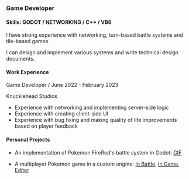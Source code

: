 ### Game Developer
#### Skills: GODOT / NETWORKING / C++ / VB6
I have strong experience with networking, turn-based battle systems and tile-based games.

I can design and implement various systems and write technical design documents.

#### Work Experience
Game Developer / June 2022 - February 2023

Knucklehead Studios
- Experience with networking and implementing server-side logic
- Experience with creating client-side UI
- Experience with bug fixing and making quality of life improvements based on player feedback

#### Personal Projects
- An implementation of Pokemon FireRed's battle system in Godot: [GIF](Battle.gif)

- A multiplayer Pokemon game in a custom engine: [In Battle](Battle.png), [In Game](Ingame.PNG), [Editor](Editor.png)
